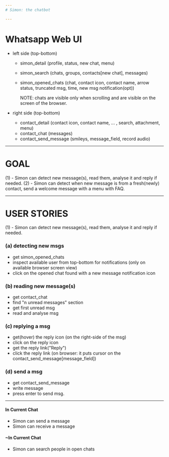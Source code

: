 ```yaml
---
# Simon: the chatbot

---
```

# Whatsapp Web UI
- left side (top-bottom)
  - simon_detail (profile, status, new chat, menu)
  - simon_search (chats, groups, contacts[new chat], messages)
  - simon_opened_chats (chat, contact icon, contact name, arrow status, truncated msg, time, new msg notification(opt))

    NOTE: chats are visible only when scrolling and are visible on the screen of the browser.
    
- right side (top-bottom)
  - contact_detail (contact icon, contact name, ... , search, attachment, menu)
  - contact_chat (messages)
  - contact_send_message (smileys, message_field, record audio)


---
# GOAL
(1) - Simon can detect new message(s), read them, analyse it and reply if needed.
(2) - Simon can detect when new message is from a fresh(newly) contact, send a welcome message with a menu with FAQ.


---
# USER STORIES
(1) - Simon can detect new message(s), read them, analyse it and reply if needed.

### (a) detecting new msgs
- get simon_opened_chats
- inspect available user from top-bottom for notifications (only on available browser screen view)
- click on the opened chat found with a new message notification icon

### (b) reading new message(s)
- get contact_chat
- find "n unread messages" section
- get first unread msg
- read and analyse msg

### (c) replying a msg
- get(hover) the reply icon (on the right-side of the msg)
- click on the reply icon
- get the reply link("Reply")
- click the reply link (on browser: it puts cursor on the contact_send_message[message_field])

### (d) send a msg
- get contact_send_message
- write message
- press enter to send msg.



---
#### In Current Chat
- Simon can send a message
- Simon can receive a message
#### ~In Current Chat
- Simon can search people in open chats